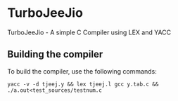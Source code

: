 # TurboJeeJio
TurboJeeJio - A simple C Compiler using LEX and YACC


## Building the compiler

To build the compiler, use the following commands:

` yacc -v -d tjeej.y && lex tjeej.l gcc y.tab.c && ./a.out<test_sources/testnum.c `
